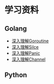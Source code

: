 # 学习资料



## Golang

* [深入理解Goroutine](golang/goroutine.md)
* [深入理解Silce](golang/slice.md)
* [深入理解Panic](golang/panic.md)
* [深入理解Channel](golang/channel.md)

## Python

